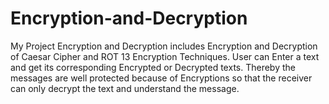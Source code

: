 # Encryption-and-Decryption
My Project Encryption and Decryption includes Encryption and Decryption of Caesar Cipher and ROT 13 Encryption Techniques. User can Enter a text and get its corresponding Encrypted or Decrypted texts.
Thereby the messages are well protected because of Encryptions so that the receiver can only decrypt the text and understand the message.
